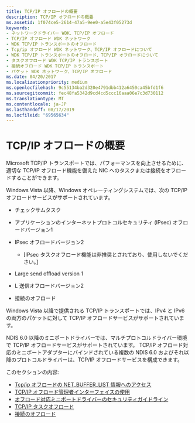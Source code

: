 ```yaml
---
title: TCP/IP オフロードの概要
description: TCP/IP オフロードの概要
ms.assetid: 1f074ce5-2614-47a5-9ee0-a5e43f05273d
keywords:
- ネットワークドライバー WDK、TCP/IP オフロード
- TCP/IP オフロード WDK ネットワーク
- WDK TCP/IP トランスポートのオフロード
- Tcp/ip オフロード WDK ネットワーク、TCP/IP オフロードについて
- WDK TCP/IP トランスポートのオフロード、TCP/IP オフロードについて
- タスクオフロード WDK TCP/IP トランスポート
- 接続オフロード WDK TCP/IP トランスポート
- パケット WDK ネットワーク、TCP/IP オフロード
ms.date: 04/20/2017
ms.localizationpriority: medium
ms.openlocfilehash: 9c55134ba2d320e4791dbb412a6450ca45bfd1f6
ms.sourcegitcommit: fec48fa5342d9cd4cd5ccc16aaa06e7c3d730112
ms.translationtype: MT
ms.contentlocale: ja-JP
ms.lasthandoff: 08/17/2019
ms.locfileid: "69565634"
---
```

# <a name="tcpip-offload-overview"></a>TCP/IP オフロードの概要

Microsoft TCP/IP トランスポートでは、パフォーマンスを向上させるために、適切な TCP/IP オフロード機能を備えた NIC へのタスクまたは接続をオフロードすることができます。

Windows Vista 以降、Windows オペレーティングシステムでは、次の TCP/IP オフロードサービスがサポートされています。

-   チェックサムタスク

-   アプリケーションのインターネットプロトコルセキュリティ (IPsec) オフロードバージョン1

-   IPsec オフロードバージョン2
    - \[IPsec タスクオフロード機能は非推奨とされており、使用しないでください。\]

-   Large send offload version 1

-   L 送信オフロードバージョン2

-   接続のオフロード

Windows Vista 以降で提供される TCP/IP トランスポートでは、IPv4 と IPv6 の両方のパケットに対して TCP/IP オフロードサービスがサポートされています。

NDIS 6.0 以降のミニポートドライバーでは、マルチプロトコルドライバー環境で TCP/IP オフロードサービスがサポートされています。 TCP/IP オフロード対応のミニポートアダプターにバインドされている複数の NDIS 6.0 およびそれ以降のプロトコルドライバーは、TCP/IP オフロードサービスを構成できます。

このセクションの内容:

-   [Tcp/ip オフロードの NET\_BUFFER\_LIST 情報へのアクセス](accessing-tcp-ip-offload-net-buffer-list-information.md)
-   [TCP/IP オフロード管理者インターフェイスの使用](using-the-tcp-ip-offload-administrator-interface.md)
-   [オフロード対応ミニポートドライバーのセキュリティガイドライン](security-guidelines-for-offload-capable-miniport-drivers.md)
-   [TCP/IP タスクオフロード](task-offload.md)
-   [接続のオフロード](connection-offload.md)

 

 





